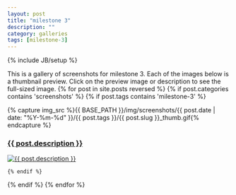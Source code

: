 ```yaml
---
layout: post
title: "milestone 3"
description: ""
category: galleries
tags: [milestone-3]
---
```

{% include JB/setup %}

This is a gallery of screenshots for milestone 3. Each of the images below is a thumbnail preview. Click on the preview image or description to see the full-sized image.
{% for post in site.posts reversed %}
  {% if post.categories contains 'screenshots' %}
    {% if post.tags contains 'milestone-3' %}

{% capture img_src %}{{ BASE_PATH }}/img/screenshots/{{ post.date | date: "%Y-%m-%d" }}/{{ post.tags }}/{{ post.slug }}_thumb.gif{% endcapture %}

<h3 id='{{ post.slug }}'><a href='{{ BASE_PATH }}{{ post.url }}'>{{ post.description }}</a></h3>

<p><a href='{{ BASE_PATH }}{{ post.url }}'><img height='{{ post.thumb_height }}' width='{{ post.thumb_width }}' alt='{{ post.description }}' src='{{ img_src }}' /></a></p>

    {% endif %}
  {% endif %}
{% endfor %}
